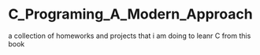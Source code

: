 # C_Programing_A_Modern_Approach
a collection of homeworks and projects that i am doing to leanr C from this book
